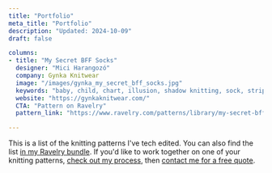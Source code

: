 ```yaml
---
title: "Portfolio"
meta_title: "Portfolio"
description: "Updated: 2024-10-09"
draft: false

columns:
- title: "My Secret BFF Socks"
  designer: "Mici Harangozó"
  company: Gynka Knitwear
  image: "/images/gynka_my_secret_bff_socks.jpg"
  keywords: "baby, child, chart, illusion, shadow knitting, sock, stripes, toddler, toe-up"
  website: "https://gynkaknitwear.com/"
  CTA: "Pattern on Ravelry"
  pattern_link: "https://www.ravelry.com/patterns/library/my-secret-bff-socks"

---
```


This is a list of the knitting patterns I've tech edited. You can also find the list [in my Ravelry bundle](https://ravel.me/adamsarpatki/mte). If you'd like to work together on one of your knitting patterns, [check out my process](/technical-editing/), then [contact me for a free quote](/contact/).
